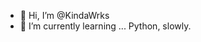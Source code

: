 - 👋 Hi, I’m @KindaWrks
- 🌱 I’m currently learning ... Python, slowly.

<!---
KindaWrks/KindaWrks is a ✨ special ✨ repository because its `README.md` (this file) appears on your GitHub profile.
You can click the Preview link to take a look at your changes.
--->
